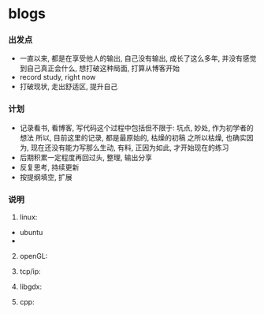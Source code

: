 # blogs

### 出发点
- 一直以来, 都是在享受他人的输出, 自己没有输出, 成长了这么多年, 并没有感觉到自己真正会什么, 想打破这种局面, 打算从博客开始
- record study, right now
- 打破现状, 走出舒适区, 提升自己

### 计划
- 记录看书, 看博客, 写代码这个过程中包括但不限于: 坑点, 妙处, 作为初学者的想法
    所以, 目前这里的记录, 都是最原始的, 枯燥的初稿
    之所以枯燥, 也确实因为, 现在还没有能力写那么生动, 有料, 正因为如此, 才开始现在的练习
- 后期积累一定程度再回过头, 整理, 输出分享
- 反复思考, 持续更新
- 按提纲填空, 扩展

### 说明
1. linux:
- ubuntu
- 

2. openGL:

3. tcp/ip:

4. libgdx:

5. cpp:
